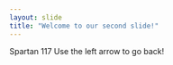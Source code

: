 ```yaml
---
layout: slide
title: "Welcome to our second slide!"
---
```

Spartan 117
Use the left arrow to go back!
